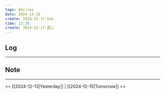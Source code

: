 ```yaml
---
tags: dailies  
date: 2024-12-15
create: 2024-12-15-Sun
time: 13:20
create: 2024-12-17-週二
---
```

## Log
---


## Note
---


<< [[2024-12-13|Yesterday]] | [[2024-12-15|Tomorrow]] >>